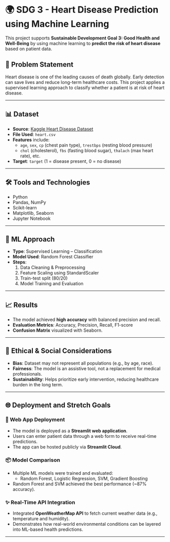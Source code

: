 # 🌍 SDG 3 - Heart Disease Prediction using Machine Learning

This project supports **Sustainable Development Goal 3: Good Health and Well-Being** by using machine learning to **predict the risk of heart disease** based on patient data.

## 🧠 Problem Statement

Heart disease is one of the leading causes of death globally. Early detection can save lives and reduce long-term healthcare costs. This project applies a supervised learning approach to classify whether a patient is at risk of heart disease.

---

## 📊 Dataset

- **Source**: [Kaggle Heart Disease Dataset](https://www.kaggle.com/)
- **File Used**: `heart.csv`
- **Features** include:
  - `age`, `sex`, `cp` (chest pain type), `trestbps` (resting blood pressure)
  - `chol` (cholesterol), `fbs` (fasting blood sugar), `thalach` (max heart rate), etc.
- **Target**: `target` (1 = disease present, 0 = no disease)

---

## 🛠️ Tools and Technologies

- Python
- Pandas, NumPy
- Scikit-learn
- Matplotlib, Seaborn
- Jupyter Notebook

---

## 🚀 ML Approach

- **Type**: Supervised Learning – Classification
- **Model Used**: Random Forest Classifier
- **Steps**:
  1. Data Cleaning & Preprocessing
  2. Feature Scaling using StandardScaler
  3. Train-test split (80/20)
  4. Model Training and Evaluation

---

## 📈 Results

- The model achieved **high accuracy** with balanced precision and recall.
- **Evaluation Metrics**: Accuracy, Precision, Recall, F1-score
- **Confusion Matrix** visualized with Seaborn.

---

## 🤖 Ethical & Social Considerations

- **Bias**: Dataset may not represent all populations (e.g., by age, race).
- **Fairness**: The model is an assistive tool, not a replacement for medical professionals.
- **Sustainability**: Helps prioritize early intervention, reducing healthcare burden in the long term.

---

## 🌐 Deployment and Stretch Goals

### 🚪 Web App Deployment
- The model is deployed as a **Streamlit web application**.
- Users can enter patient data through a web form to receive real-time predictions.
- The app can be hosted publicly via **Streamlit Cloud**.

### 📦 Model Comparison
- Multiple ML models were trained and evaluated:
  - Random Forest, Logistic Regression, SVM, Gradient Boosting
- Random Forest and SVM achieved the best performance (~87% accuracy).

### ✨ Real-Time API Integration
- Integrated **OpenWeatherMap API** to fetch current weather data (e.g., temperature and humidity).
- Demonstrates how real-world environmental conditions can be layered into ML-based health predictions.

---
